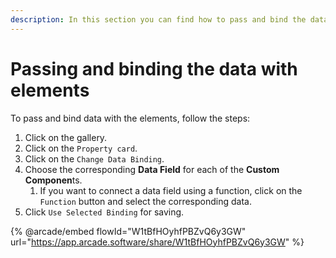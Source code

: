 ```yaml
---
description: In this section you can find how to pass and bind the data with elements.
---
```


# Passing and binding the data with elements

To pass and bind data with the elements, follow the steps:

1. Click on the gallery.
2. Click on the `Property card`.
3. Click on the `Change Data Binding`.
4. Choose the corresponding **Data Field** for each of the **Custom Componen**ts.
   1. If you want to connect a data field using a function, click on the `Function` button and select the corresponding data.
5. Click `Use Selected Binding` for saving.

{% @arcade/embed flowId="W1tBfHOyhfPBZvQ6y3GW" url="https://app.arcade.software/share/W1tBfHOyhfPBZvQ6y3GW" %}
